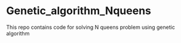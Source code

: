 # Genetic_algorithm_Nqueens
This repo contains code for solving N queens problem using genetic algorithm
